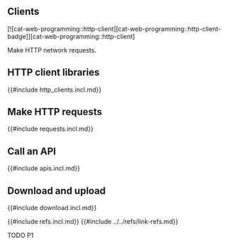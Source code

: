 ## Clients

[![cat-web-programming::http-client][cat-web-programming::http-client-badge]][cat-web-programming::http-client]

Make HTTP network requests.

## HTTP client libraries

{{#include http_clients.incl.md}}

## Make HTTP requests

{{#include requests.incl.md}}

## Call an API

{{#include apis.incl.md}}

## Download and upload

{{#include download.incl.md}}

{{#include refs.incl.md}}
{{#include ../../refs/link-refs.md}}

<div class="hidden">
TODO P1
</div>
